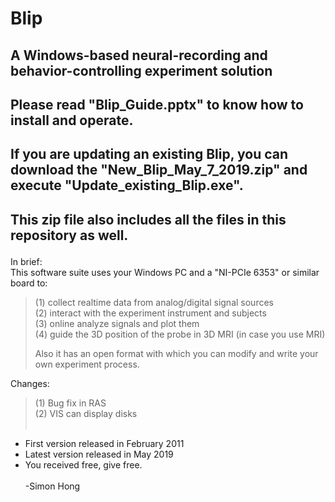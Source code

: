 # Blip
## A Windows-based neural-recording and behavior-controlling experiment solution <p>
## Please read "Blip_Guide.pptx" to know how to install and operate.<p>
## If you are updating an existing Blip, you can download the "New_Blip_May_7_2019.zip" and execute "Update_existing_Blip.exe".<p>
## This zip file also includes all the files in this repository as well.<p>
In brief:<br>
This software suite uses your Windows PC and a "NI-PCIe 6353" or similar board to:<br> 
>(1) collect realtime data from analog/digital signal sources<br> 
>(2) interact with the experiment instrument and subjects<br>
>(3) online analyze signals and plot them<br>
>(4) guide the 3D position of the probe in 3D MRI (in case you use MRI)</p>
Also it has an open format with which you can modify and write your own experiment process.
 

Changes:<br>
>(1) Bug fix in RAS<br>
>(2) VIS can display disks
<br><br>
- First version released in February 2011<br>
- Latest version released in May 2019<br>
- You received free, give free.<br><br>
-Simon Hong
